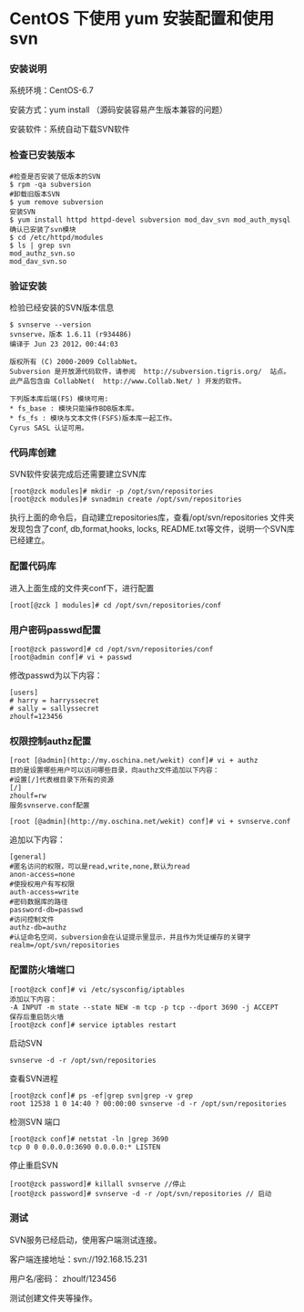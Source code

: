 # CentOS 下使用 yum 安装配置和使用 svn

### 安装说明

系统环境：CentOS-6.7

安装方式：yum install （源码安装容易产生版本兼容的问题）

安装软件：系统自动下载SVN软件

### 检查已安装版本

```
#检查是否安装了低版本的SVN
$ rpm -qa subversion
#卸载旧版本SVN
$ yum remove subversion
安装SVN
$ yum install httpd httpd-devel subversion mod_dav_svn mod_auth_mysql
确认已安装了svn模块
$ cd /etc/httpd/modules
$ ls | grep svn
mod_authz_svn.so
mod_dav_svn.so
```

### 验证安装

检验已经安装的SVN版本信息

```
$ svnserve --version
svnserve，版本 1.6.11 (r934486)
编译于 Jun 23 2012，00:44:03

版权所有 (C) 2000-2009 CollabNet。
Subversion 是开放源代码软件，请参阅  http://subversion.tigris.org/  站点。
此产品包含由 CollabNet(  http://www.Collab.Net/ ) 开发的软件。

下列版本库后端(FS) 模块可用:
* fs_base : 模块只能操作BDB版本库。
* fs_fs : 模块与文本文件(FSFS)版本库一起工作。
Cyrus SASL 认证可用。
```

### 代码库创建

SVN软件安装完成后还需要建立SVN库

```
[root@zck modules]# mkdir -p /opt/svn/repositories
[root@zck modules]# svnadmin create /opt/svn/repositories
```

执行上面的命令后，自动建立repositories库，查看/opt/svn/repositories 文件夹发现包含了conf, db,format,hooks, locks,
README.txt等文件，说明一个SVN库已经建立。

### 配置代码库

进入上面生成的文件夹conf下，进行配置

```
[root[@zck ] modules]# cd /opt/svn/repositories/conf
```

### 用户密码passwd配置

```
[root@zck password]# cd /opt/svn/repositories/conf
[root@admin conf]# vi + passwd
```

修改passwd为以下内容：

```
[users]
# harry = harryssecret
# sally = sallyssecret
zhoulf=123456
```

### 权限控制authz配置

```
[root [@admin](http://my.oschina.net/wekit) conf]# vi + authz
目的是设置哪些用户可以访问哪些目录，向authz文件追加以下内容：
#设置[/]代表根目录下所有的资源
[/]
zhoulf=rw
服务svnserve.conf配置

[root [@admin](http://my.oschina.net/wekit) conf]# vi + svnserve.conf
```

追加以下内容：

```
[general]
#匿名访问的权限，可以是read,write,none,默认为read
anon-access=none
#使授权用户有写权限
auth-access=write
#密码数据库的路径
password-db=passwd
#访问控制文件
authz-db=authz
#认证命名空间，subversion会在认证提示里显示，并且作为凭证缓存的关键字
realm=/opt/svn/repositories
```

### 配置防火墙端口

```
[root@zck conf]# vi /etc/sysconfig/iptables
添加以下内容：
-A INPUT -m state --state NEW -m tcp -p tcp --dport 3690 -j ACCEPT
保存后重启防火墙
[root@zck conf]# service iptables restart
```

启动SVN

```
svnserve -d -r /opt/svn/repositories
```

查看SVN进程

```
[root@zck conf]# ps -ef|grep svn|grep -v grep
root 12538 1 0 14:40 ? 00:00:00 svnserve -d -r /opt/svn/repositories
```

检测SVN 端口

```
[root@zck conf]# netstat -ln |grep 3690
tcp 0 0 0.0.0.0:3690 0.0.0.0:* LISTEN
```

停止重启SVN

```
[root@zck password]# killall svnserve //停止
[root@zck password]# svnserve -d -r /opt/svn/repositories // 启动
```

### 测试

SVN服务已经启动，使用客户端测试连接。

客户端连接地址：svn://192.168.15.231

用户名/密码： zhoulf/123456

测试创建文件夹等操作。

